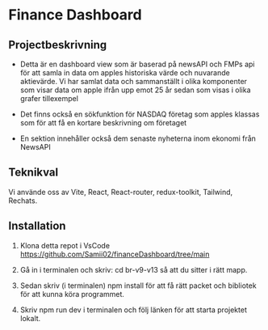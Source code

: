 # Finance Dashboard

## Projectbeskrivning

- Detta är en dashboard view som är baserad på newsAPI och FMPs api för att samla in data om apples historiska värde och nuvarande aktievärde. Vi har samlat data och sammanställt i olika komponenter som visar data om apple ifrån upp emot 25 år sedan som visas i olika grafer tillexempel

- Det finns också en sökfunktion för NASDAQ företag som apples klassas som för att få en kortare beskrivning om företaget

- En sektion innehåller också dem senaste nyheterna inom ekonomi från NewsAPI

## Teknikval

Vi använde oss av Vite, React, React-router, redux-toolkit, Tailwind, Rechats.

## Installation

1. Klona detta repot i VsCode
   https://github.com/Samii02/financeDashboard/tree/main

2. Gå in i terminalen och skriv: cd br-v9-v13 så att du sitter i rätt mapp.

3. Sedan skriv (i terminalen) npm install för att få rätt packet och bibliotek för att kunna köra programmet.

4. Skriv npm run dev i terminalen och följ länken för att starta projektet lokalt.
